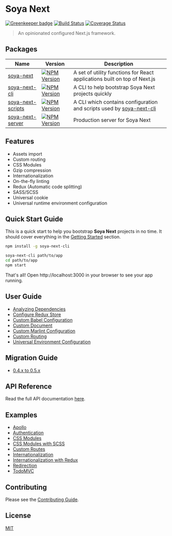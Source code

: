 # Soya Next

[![Greenkeeper badge](https://badges.greenkeeper.io/traveloka/soya-next.svg)](https://greenkeeper.io/)
[![Build Status](https://travis-ci.org/traveloka/soya-next.svg?branch=master)](https://travis-ci.org/traveloka/soya-next)
[![Coverage Status](https://coveralls.io/repos/github/traveloka/soya-next/badge.svg?branch=master)](https://coveralls.io/github/traveloka/soya-next?branch=master)

> An opinionated configured Next.js framework.

## Packages

Name | Version | Description
---- | ------- | -----------
[soya-next](docs/packages/soya-next/README.md) | [![NPM Version](https://img.shields.io/npm/v/soya-next.svg?style=flat-square)](https://www.npmjs.com/package/soya-next) | A set of utility functions for React applications built on top of Next.js
[soya-next-cli](docs/packages/soya-next-cli/README.md) | [![NPM Version](https://img.shields.io/npm/v/soya-next-cli.svg?style=flat-square)](https://www.npmjs.com/package/soya-next-cli) | A CLI to help bootstrap Soya Next projects quickly
[soya-next-scripts](docs/packages/soya-next-scripts/README.md) | [![NPM Version](https://img.shields.io/npm/v/soya-next-scripts.svg?style=flat-square)](https://www.npmjs.com/package/soya-next-scripts) | A CLI which contains configuration and scripts used by [soya-next-cli](docs/packages/soya-next-cli/README.md)
[soya-next-server](docs/packages/soya-next-server/README.md) | [![NPM Version](https://img.shields.io/npm/v/soya-next-server.svg?style=flat-square)](https://www.npmjs.com/package/soya-next-server) | Production server for Soya Next

## Features

- Assets import
- Custom routing
- CSS Modules
- Gzip compression
- Internationalization
- On-the-fly linting
- Redux (Automatic code splitting)
- SASS/SCSS
- Universal cookie
- Universal runtime environment configuration

## Quick Start Guide

This is a quick start to help you bootstrap **Soya Next** projects in no time.
It should cover everything in the [Getting Started](docs/getting-started/README.md) section.

```bash
npm install -g soya-next-cli

soya-next-cli path/to/app
cd path/to/app
npm start
```

That's all!
Open http://localhost:3000 in your browser to see your app running.

## User Guide

- [Analyzing Dependencies](docs/user-guide/analyzing-dependencies.md)
- [Configure Redux Store](docs/user-guide/configure-redux-store.md)
- [Custom Babel Configuration](docs/user-guide/custom-babel-configuration.md)
- [Custom Document](docs/user-guide/custom-document.md)
- [Custom Marlint Configuration](docs/user-guide/custom-marlint-configuration.md)
- [Custom Routing](docs/user-guide/custom-routing.md)
- [Universal Environment Configuration](docs/user-guide/universal-environment-configuration.md)

## Migration Guide

- [0.4.x to 0.5.x](docs/migration-guide/0.4.x-to-0.5.x.md)

## API Reference

Read the full API documentation [here](docs/api/README.md).

## Examples

- [Apollo](examples/apollo)
- [Authentication](examples/auth)
- [CSS Modules](examples/css-modules)
- [CSS Modules with SCSS](examples/css-modules-with-scss)
- [Custom Routes](examples/custom-routes)
- [Internationalization](examples/i18n)
- [Internationalization with Redux](examples/i18n-with-redux)
- [Redirection](examples/redirection)
- [TodoMVC](examples/todomvc)

## Contributing

Please see the [Contributing Guide](CONTRIBUTING.md).

## License

[MIT](LICENSE.md)
